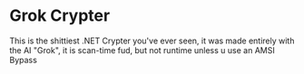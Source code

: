 # Grok Crypter
 This is the shittiest .NET Crypter you've ever seen, it was made entirely with the AI "Grok", it is scan-time fud, but not runtime unless u use an AMSI Bypass
